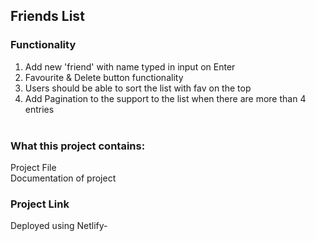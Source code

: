 ## Friends List 

### Functionality 

1. Add new 'friend' with name typed in input on Enter <br>
2. Favourite & Delete button functionality <br>
3. Users should be able to sort the list with fav on the top <br>
4. Add Pagination to the support to the list when there are more than 4 entries <br><br>

### What this project contains:

Project File <br>
Documentation of project

### Project Link 

Deployed using Netlify- 
